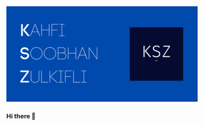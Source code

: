 ## ![kahfizulkifli's header](https://github.com/kahfizulkifli/kahfizulkifli/blob/main/KAHFI%20SOOBHAN%20ZULKIFLI.png)
### Hi there 👋

<!--
Banner
Social Media Links
Brief description
Repos
-->
